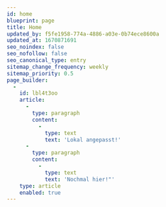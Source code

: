 ```yaml
---
id: home
blueprint: page
title: Home
updated_by: f5fe1958-774a-4886-a03e-0b74ece8600a
updated_at: 1670871691
seo_noindex: false
seo_nofollow: false
seo_canonical_type: entry
sitemap_change_frequency: weekly
sitemap_priority: 0.5
page_builder:
  -
    id: lbl4t3oo
    article:
      -
        type: paragraph
        content:
          -
            type: text
            text: 'Lokal angepasst!'
      -
        type: paragraph
        content:
          -
            type: text
            text: 'Nochmal hier!"'
    type: article
    enabled: true
---
```

